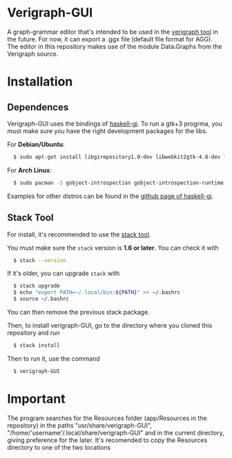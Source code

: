 # Verigraph-GUI

A graph-grammar editor that's intended to be used in the [verigraph tool](https://github.com/Verites/verigraph) in the future.
For now, it can export a .ggx file (default file format for AGG).
The editor in this repository makes use of the module Data.Graphs from the Verigraph source.

# Installation

## Dependences

Verigraph-GUI uses the bindings of [haskell-gi](https://github.com/haskell-gi/haskell-gi).
To run a gtk+3 progrma, you must make sure you have the right development packages for the libs.

For **Debian/Ubuntu**:
```bash
  $ sudo apt-get install libgirepository1.0-dev libwebkit2gtk-4.0-dev libgtksourceview-3.0-dev
```

For **Arch Linux**:
```bash
  $ sudo pacman -S gobject-introspection gobject-introspection-runtime gtksourceview3 webkit2gtk
```

Examples for other distros can be found in the [github page of haskell-gi](https://github.com/haskell-gi/haskell-gi).

## Stack Tool

For install, it's recommended to use the [stack tool](https://docs.haskellstack.org/en/stable/README/).


You must make sure the `stack` version is **1.6 or later**.
You can check it with
```bash
  $ stack --version
```

If it's older, you can upgrade `stack` with
```bash
  $ stack upgrade
  $ echo "export PATH=~/.local/bin:${PATH}" >> ~/.bashrc
  $ source ~/.bashrc
```
You can then remove the previous stack package.

Then, to install verigraph-GUI, go to the directory where you cloned this repository and run

```bash
  $ stack install
```

Then to run it, use the command
```bash
  $ verigraph-GUI
```

# Important
The program searches for the Resources folder (app/Resources in the repository) in the paths "usr/share/verigraph-GUI", "/home/'username'/.local/share/verigraph-GUI" and in the current directory, giving preference for the later. It's recomended to copy the Resources directory to one of the two locations

